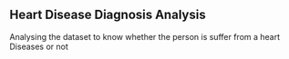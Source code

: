 ## Heart Disease Diagnosis Analysis

Analysing the dataset to know whether the person is suffer from a heart Diseases or not 
